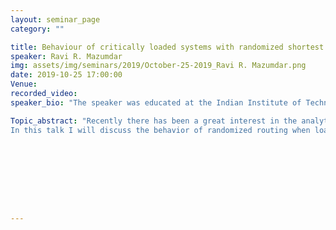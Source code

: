 ```yaml
---
layout: seminar_page
category: ""

title: Behaviour of critically loaded systems with randomized shortest queue routing
speaker: Ravi R. Mazumdar
img: assets/img/seminars/2019/October-25-2019_Ravi R. Mazumdar.png
date: 2019-10-25 17:00:00 
Venue:
recorded_video: 
speaker_bio: "The speaker was educated at the Indian Institute of Technology, Bombay (B.Tech, 1977), Imperial College, London (MSc, DIC, 1978) and obtained his PhD in Control Theory under A. V. Balakrishnan at UCLA in 1983. He is currently a University Research Chair Professor in the Dept. of ECE at the University of Waterloo, Ont., Canada where he has been since September 2004. Prior to this he was Professor of ECE at Purdue University, West Lafayette, USA. Since 2012 he is a D.J. Gandhi Distinguished Visiting Professor at the Indian Institute of Technology, Bombay, India. He is a Fellow of the IEEE and the Royal Statistical Society. He is a recipient of the INFOCOM 2006 Best Paper Award, the ITC-27 2015 Best Paper Award, the Performance 2015 Best Paper Award and was runner-up for the Best Paper Award at INFOCOM 1998. Since May 2019 he is an Adjunct Professor at TIFR, Mumbai. His research interests are in stochastic modelling and analysis applied to complex networks and systems and in issues of network science."

Topic_abstract: "Recently there has been a great interest in the analytic understanding of the behavior of large server systems with randomized routing. The work of Vvedenskaya and Dobrushin in Russia and Mitzenmacher in the USA first brought to light the fact that randomized routing to large number of parallel servers based on the shortest of d sampled servers achieves delay performance that is close to the optimal delay performance when Join the Shortest Queue (JSQ) routing is used. These results have been extended to other models of interest such as processor sharing and loss models in the heterogeneous setting by Mukhopadhyay and Mazumdar, Yi and Srikant, Mukherjee and Borst, etc. The approach is via a mean-field analysis. In recent work with Vasantam we showed that the insensitivity properties of processor sharing and loss models continues to hold for the fixed points of the mean field.
In this talk I will discuss the behavior of randomized routing when loads are close to critical, in the so-called Halfin-Whitt regime. For loss models this regime is of interest due to a phase change in blocking behavior and so it is important to understand the blocking behavior with heavy loads. We approach this issue by studying the fluctuations of the empirical distributions around the mean-field. We obtain FCLT results for both the transient and stationary behaviour. This allows us not only to obtain approximations for nite sized systems but yields information on the convergence rates of the empirical distribution to the fixed point of the mean-field.This work with Thirupathiah Vasantam (Waterloo)."









---
```


